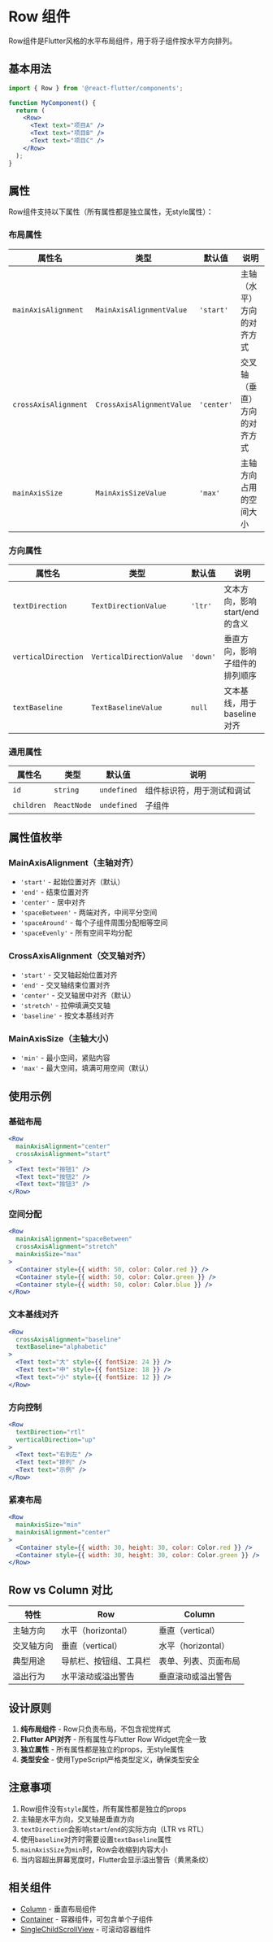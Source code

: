 # Row 组件

Row组件是Flutter风格的水平布局组件，用于将子组件按水平方向排列。

## 基本用法

```jsx
import { Row } from '@react-flutter/components';

function MyComponent() {
  return (
    <Row>
      <Text text="项目A" />
      <Text text="项目B" />
      <Text text="项目C" />
    </Row>
  );
}
```

## 属性

Row组件支持以下属性（所有属性都是独立属性，无style属性）：

### 布局属性

| 属性名 | 类型 | 默认值 | 说明 |
|--------|------|--------|------|
| `mainAxisAlignment` | `MainAxisAlignmentValue` | `'start'` | 主轴（水平）方向的对齐方式 |
| `crossAxisAlignment` | `CrossAxisAlignmentValue` | `'center'` | 交叉轴（垂直）方向的对齐方式 |
| `mainAxisSize` | `MainAxisSizeValue` | `'max'` | 主轴方向占用的空间大小 |

### 方向属性

| 属性名 | 类型 | 默认值 | 说明 |
|--------|------|--------|------|
| `textDirection` | `TextDirectionValue` | `'ltr'` | 文本方向，影响start/end的含义 |
| `verticalDirection` | `VerticalDirectionValue` | `'down'` | 垂直方向，影响子组件的排列顺序 |
| `textBaseline` | `TextBaselineValue` | `null` | 文本基线，用于baseline对齐 |

### 通用属性

| 属性名 | 类型 | 默认值 | 说明 |
|--------|------|--------|------|
| `id` | `string` | `undefined` | 组件标识符，用于测试和调试 |
| `children` | `ReactNode` | `undefined` | 子组件 |

## 属性值枚举

### MainAxisAlignment（主轴对齐）

- `'start'` - 起始位置对齐（默认）
- `'end'` - 结束位置对齐  
- `'center'` - 居中对齐
- `'spaceBetween'` - 两端对齐，中间平分空间
- `'spaceAround'` - 每个子组件周围分配相等空间
- `'spaceEvenly'` - 所有空间平均分配

### CrossAxisAlignment（交叉轴对齐）

- `'start'` - 交叉轴起始位置对齐
- `'end'` - 交叉轴结束位置对齐
- `'center'` - 交叉轴居中对齐（默认）
- `'stretch'` - 拉伸填满交叉轴
- `'baseline'` - 按文本基线对齐

### MainAxisSize（主轴大小）

- `'min'` - 最小空间，紧贴内容
- `'max'` - 最大空间，填满可用空间（默认）

## 使用示例

### 基础布局

```jsx
<Row
  mainAxisAlignment="center"
  crossAxisAlignment="start"
>
  <Text text="按钮1" />
  <Text text="按钮2" />
  <Text text="按钮3" />
</Row>
```

### 空间分配

```jsx
<Row
  mainAxisAlignment="spaceBetween"
  crossAxisAlignment="stretch"
  mainAxisSize="max"
>
  <Container style={{ width: 50, color: Color.red }} />
  <Container style={{ width: 50, color: Color.green }} />
  <Container style={{ width: 50, color: Color.blue }} />
</Row>
```

### 文本基线对齐

```jsx
<Row
  crossAxisAlignment="baseline"
  textBaseline="alphabetic"
>
  <Text text="大" style={{ fontSize: 24 }} />
  <Text text="中" style={{ fontSize: 18 }} />
  <Text text="小" style={{ fontSize: 12 }} />
</Row>
```

### 方向控制

```jsx
<Row
  textDirection="rtl"
  verticalDirection="up"
>
  <Text text="右到左" />
  <Text text="排列" />
  <Text text="示例" />
</Row>
```

### 紧凑布局

```jsx
<Row
  mainAxisSize="min"
  mainAxisAlignment="center"
>
  <Container style={{ width: 30, height: 30, color: Color.red }} />
  <Container style={{ width: 30, height: 30, color: Color.green }} />
</Row>
```

## Row vs Column 对比

| 特性 | Row | Column |
|------|-----|--------|
| 主轴方向 | 水平（horizontal） | 垂直（vertical） |
| 交叉轴方向 | 垂直（vertical） | 水平（horizontal） |
| 典型用途 | 导航栏、按钮组、工具栏 | 表单、列表、页面布局 |
| 溢出行为 | 水平滚动或溢出警告 | 垂直滚动或溢出警告 |

## 设计原则

1. **纯布局组件** - Row只负责布局，不包含视觉样式
2. **Flutter API对齐** - 所有属性与Flutter Row Widget完全一致
3. **独立属性** - 所有属性都是独立的props，无style属性
4. **类型安全** - 使用TypeScript严格类型定义，确保类型安全

## 注意事项

1. Row组件没有`style`属性，所有属性都是独立的props
2. 主轴是水平方向，交叉轴是垂直方向
3. `textDirection`会影响`start`/`end`的实际方向（LTR vs RTL）
4. 使用`baseline`对齐时需要设置`textBaseline`属性
5. `mainAxisSize`为`min`时，Row会收缩到内容大小
6. 当内容超出屏幕宽度时，Flutter会显示溢出警告（黄黑条纹）

## 相关组件

- [Column](./Column.md) - 垂直布局组件
- [Container](./Container.md) - 容器组件，可包含单个子组件
- [SingleChildScrollView](./SingleChildScrollView.md) - 可滚动容器组件
